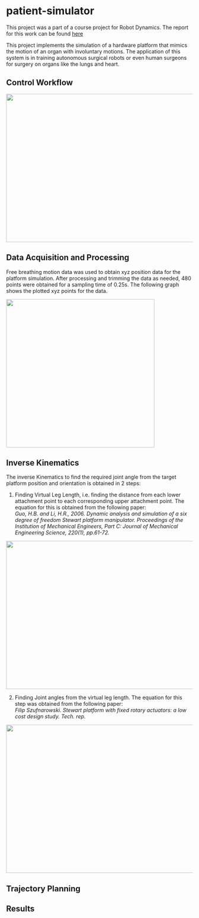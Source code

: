 # patient-simulator
This project was a part of a course project for Robot Dynamics. The report for this work can be found [here](https://drive.google.com/file/d/1gtGpLF94630I-FlDSARob_NYjZIFWMft/view?usp=sharing)

This project implements the simulation of a hardware platform that mimics the motion of an organ with involuntary motions. The application of this system is in training autonomous surgical robots or even human surgeons for surgery on organs like the lungs and heart.

## Control Workflow
<img src="https://user-images.githubusercontent.com/50763889/109879822-1cef5780-7c44-11eb-998d-6a4518496200.PNG" width="800" height="400" />

## Data Acquisition and Processing
Free breathing motion data was used to obtain xyz position data for the platform simulation. After processing and trimming the data as needed, 480 points were obtained for a sampling time of 0.25s. The following graph shows the plotted xyz points for the data.


<img src="https://user-images.githubusercontent.com/50763889/109881159-cdaa2680-7c45-11eb-85dc-429375bad51c.PNG" width="400" height="400" />


## Inverse Kinematics
The inverse Kinematics to find the required joint angle from the target platform position and orientation is obtained in 2 steps:  
1. Finding Virtual Leg Length, i.e. finding the distance from each lower attachment point to each corresponding upper attachment point. The equation for this is obtained from the following paper:   
*Guo, H.B. and Li, H.R., 2006. Dynamic analysis and simulation of a six degree of freedom Stewart platform manipulator. Proceedings of the Institution of Mechanical Engineers, Part C: Journal of Mechanical Engineering Science, 220(1), pp.61-72.*
<img src="https://user-images.githubusercontent.com/50763889/110243915-739daf80-7f2a-11eb-9da1-314b145d40a2.PNG" width="600" height="400" />

2. Finding Joint angles from the virtual leg length. The equation for this step was obtained from the following paper:  
*Filip Szufnarowski. Stewart platform with fixed rotary actuators: a low cost design study. Tech. rep.*
<img src="https://user-images.githubusercontent.com/50763889/110244059-f7579c00-7f2a-11eb-9435-046199959ad4.PNG" width="800" height="400" />

## Trajectory Planning

## Results
